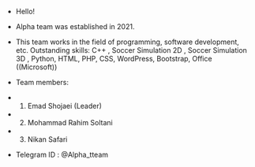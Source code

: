 - Hello!
- Alpha team was established in 2021.
- This team works in the field of programming, software development, etc.
Outstanding skills: C++ , Soccer Simulation 2D , Soccer Simulation 3D 
, Python, HTML, PHP, CSS, WordPress, Bootstrap, Office ((Microsoft))

- Team members:
- 1. Emad Shojaei (Leader)
- 2. Mohammad Rahim Soltani
- 3. Nikan Safari
- Telegram ID : @Alpha_tteam

<!---
Alpharobocup/Alpharobocup is a ✨ special ✨ repository because its `README.md` (this file) appears on your GitHub profile.
You can click the Preview link to take a look at your changes.
--->
